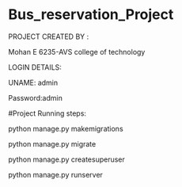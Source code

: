# Bus_reservation_Project

PROJECT CREATED BY : 

Mohan E
6235-AVS college of technology

LOGIN DETAILS:


UNAME: admin


Password:admin




#Project Running steps:

python manage.py makemigrations

python manage.py migrate

python manage.py createsuperuser

python manage.py runserver
